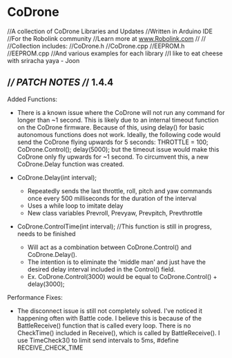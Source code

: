 # CoDrone
//A collection of CoDrone Libraries and Updates
//Written in Arduino IDE
//For the Robolink community 
//Learn more at www.Robolink.com
//
//
//Collection includes:
//CoDrone.h
//CoDrone.cpp
//EEPROM.h
//EEPROM.cpp
//And various examples for each library
//I like to eat cheese with sriracha yaya - Joon


/*******************************************************************/
PATCH NOTES
/*******************************************************************/
1.4.4
---------------------------------------------------------------------
Added Functions:
- There is a known issue where the CoDrone will not run any command for longer 
than ~1 second. This is likely due to an internal timeout function on the CoDrone
firmware. Because of this, using delay() for basic autonomous functions does not work. 
Ideally, the following code would send the CoDrone flying upwards for 5 seconds:
      THROTTLE = 100;
      CoDrone.Control();
      delay(5000);
but the timeout issue would make this CoDrone only fly upwards for ~1 second.
To circumvent this, a new CoDrone.Delay function was created.

 + CoDrone.Delay(int interval);
   - Repeatedly sends the last throttle, roll, pitch and yaw commands once every
   500 milliseconds for the duration of the interval
   - Uses a while loop to imitate delay
   - New class variables Prevroll, Prevyaw, Prevpitch, Prevthrottle
   
 + CoDrone.ControlTime(int interval);    //This function is still in progress, needs to be finished
   - Will act as a combination between CoDrone.Control() and CoDrone.Delay().  
   - The intention is to eliminate the 'middle man' and just have the desired delay
   interval included in the Control() field.
   - Ex. CoDrone.Control(3000) would be equal to CoDrone.Control() + delay(3000);
   

Performance Fixes:
- The disconnect issue is still not completely solved.  I've noticed it happening often with Battle code. 
I believe this is because of the BattleReceive() function that is called every loop.  There is no CheckTime()
included in Receive(), which is called by BattleReceive().  I use TimeCheck3() to limit send intervals to 5ms,
#define RECEIVE_CHECK_TIME
